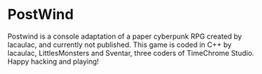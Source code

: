PostWind
========

Postwind is a console adaptation of a paper cyberpunk RPG created by lacaulac, and currently not published.
This game is coded in C++ by lacaulac, LittlesMonsters and Sventar, three coders of TimeChrome Studio.
Happy hacking and playing!
